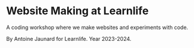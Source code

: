 # Website Making at Learnlife

A coding workshop where we make websites and experiments with code.

By Antoine Jaunard for Learnlife. Year 2023-2024.